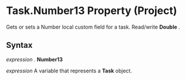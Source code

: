 
# Task.Number13 Property (Project)

Gets or sets a Number local custom field for a task. Read/write  **Double** .


## Syntax

 _expression_ . **Number13**

 _expression_ A variable that represents a **Task** object.

